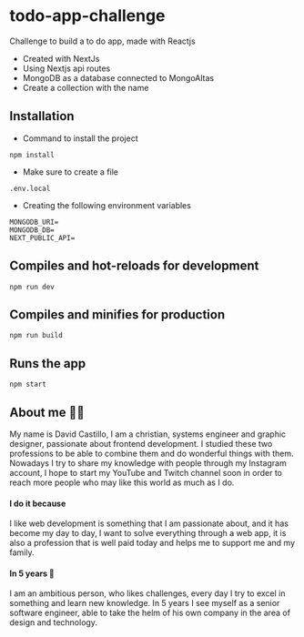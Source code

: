 # todo-app-challenge

Challenge to build a to do app, made with Reactjs
- Created with NextJs
- Using Nextjs api routes
- MongoDB as a database connected to MongoAltas
- Create a collection with the name <tasks>

## Installation

- Command to install the project
```
npm install
```

- Make sure to create a file 
```
.env.local
```

- Creating the following environment variables
```
MONGODB_URI=
MONGODB_DB=
NEXT_PUBLIC_API=
```

## Compiles and hot-reloads for development
```
npm run dev
```
## Compiles and minifies for production
```
npm run build
```

## Runs the app
```
npm start
```

## About me 🙋‍♂️
My name is David Castillo, I am a christian, systems engineer and graphic designer, passionate about frontend development. I studied these two professions to be able to combine them and do wonderful things with them. Nowadays I try to share my knowledge with people through my Instagram account, I hope to start my YouTube and Twitch channel soon in order to reach more people who may like this world as much as I do.

#### I do it because 
I like web development is something that I am passionate about, and it has become my day to day, I want to solve everything through a web app, it is also a profession that is well paid today and helps me to support me and my family.

#### In 5 years 🤔 
I am an ambitious person, who likes challenges, every day I try to excel in something and learn new knowledge. In 5 years I see myself as a senior software engineer, able to take the helm of his own company in the area of design and technology. 
